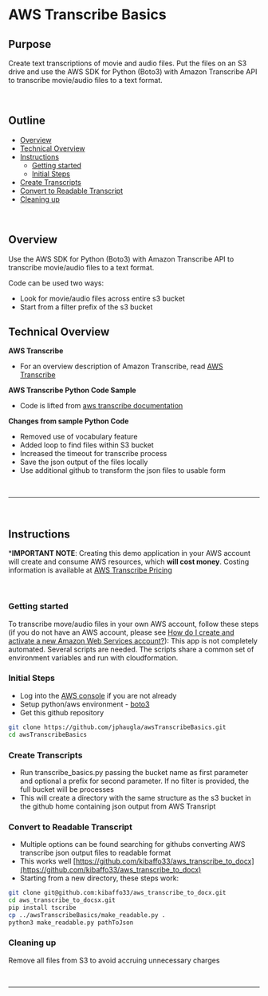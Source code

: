 # AWS Transcribe Basics

## Purpose

Create text transcriptions of movie and audio files.  Put the files on an S3 drive and use the AWS SDK for Python (Boto3) with Amazon Transcribe API to transcribe movie/audio files to a text format.

&nbsp;

## Outline

- [Overview](#overview)
- [Technical Overview](#technical-overview)
- [Instructions](#instructions)
  - [Getting started](#getting-started)
  - [Initial Steps](#initial-steps)
- [Create Transcripts](#create-transcripts)
- [Convert to Readable Transcript](#convert-to-readable-transcript)
- [Cleaning up](#cleaning-up)
  

&nbsp;

## Overview

Use the AWS SDK for Python (Boto3) with Amazon Transcribe API to transcribe movie/audio files to a text format.

Code can be used two ways:

* Look for movie/audio files across entire s3 bucket
* Start from a filter prefix of the s3 bucket

## Technical Overview
**AWS Transcribe**

* For an overview description of Amazon Transcribe, read [AWS Transcribe](https://aws.amazon.com/transcribe/)

**AWS Transcribe Python Code Sample**

* Code is lifted from [aws transcribe documentation](https://docs.aws.amazon.com/code-samples/latest/catalog/python-transcribe-transcribe_basics.py.html)


**Changes from sample Python Code**

* Removed use of vocabulary feature
* Added loop to find files within S3 bucket 
* Increased the timeout for transcribe process
* Save the json output of the files locally
* Use additional github to transform the json files to usable form

&nbsp;

---

&nbsp;

## Instructions

***IMPORTANT NOTE**: Creating this demo application in your AWS account will create and consume AWS resources, which **will cost money**.  Costing information is available at [AWS Transcribe Pricing](https://aws.amazon.com/transcribe/pricing/?nc=sn&loc=3)

&nbsp;

### Getting started

To transcribe move/audio files in your own AWS account, follow these steps (if you do not have an AWS account, please see [How do I create and activate a new Amazon Web Services account?](https://aws.amazon.com/premiumsupport/knowledge-center/create-and-activate-aws-account/)):
This app is not completely automated.  Several scripts are needed.  The scripts share a common set of environment variables and run with cloudformation.

###  Initial Steps
* Log into the [AWS console](https://console.aws.amazon.com/) if you are not already
* Setup python/aws environment - [boto3](https://boto3.amazonaws.com/v1/documentation/api/latest/guide/quickstart.html#installation)
* Get this github repository 
```bash
git clone https://github.com/jphaugla/awsTranscribeBasics.git
cd awsTranscribeBasics
```

### Create Transcripts
* Run transcribe_basics.py passing the bucket name as first parameter and optional a prefix for second parameter.  If no filter is provided, the full bucket will be processes
* This will create a directory with the same structure as the s3 bucket in the github home containing json output from AWS Transript
  
### Convert to Readable Transcript

* Multiple options can be found searching for githubs converting AWS transcribe json output files to readable format
* This works well [https://github.com/kibaffo33/aws_transcribe_to_docx](https://github.com/kibaffo33/aws_transcribe_to_docx)
* Starting from a new directory, these steps work:
```bash
git clone git@github.com:kibaffo33/aws_transcribe_to_docx.git
cd aws_transcribe_to_docsx.git
pip install tscribe
cp ../awsTranscribeBasics/make_readable.py .
python3 make_readable.py pathToJson
```
### Cleaning up

Remove all files from S3 to avoid accruing unnecessary charges

&nbsp;

---

&nbsp;